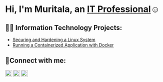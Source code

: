 <h1>Hi, I'm Muritala, an <a href="https://muritalaolanrewaju.com">IT Professional</a>☺</h1>

<h2>👨‍💻 Information Technology Projects:</h2>

  - [Securing and Hardening a Linux System](https://github.com/muritalatolanrewaju/Securing-and-Hardening-a-Linux-System)
  - [Running a Containerized Application with Docker](https://github.com/muritalatolanrewaju/Running-Containerized-Applications-with-Docker)
 

<h2>🤳Connect with me:</h2>

[<img align="left" alt="Josh | Twitter" width="22px" src="https://cdn.jsdelivr.net/npm/simple-icons@v3/icons/twitter.svg" />][twitter]
[<img align="left" alt="Josh | LinkedIn" width="22px" src="https://cdn.jsdelivr.net/npm/simple-icons@v3/icons/linkedin.svg" />][linkedin]
[<img align="left" alt="Josh | Instagram" width="22px" src="https://cdn.jsdelivr.net/npm/simple-icons@v3/icons/instagram.svg" />][instagram]

[twitter]: https://twitter.com/
[instagram]: https://www.instagram.com/
[linkedin]: https://linkedin.com/in/

